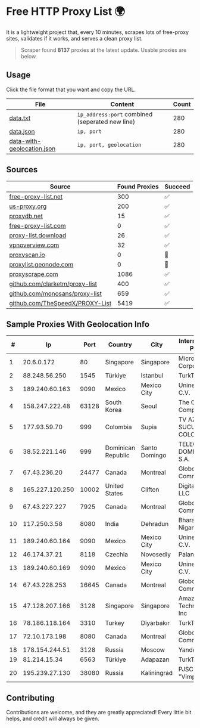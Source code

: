 
# Free HTTP Proxy List 🌍

It is a lightweight project that, every 10 minutes, scrapes lots of free-proxy sites, validates if it works, and serves a clean proxy list.


> Scraper found **8137** proxies at the latest update. Usable proxies are below.

## Usage

Click the file format that you want and copy the URL.


|File|Content|Count|
|----|-------|-----|
|[data.txt](https://raw.githubusercontent.com/themiralay/Proxy-List-World/master/data.txt)|`ip_address:port` combined (seperated new line)|280|
|[data.json](https://raw.githubusercontent.com/themiralay/Proxy-List-World/master/data.json)|`ip, port`|280|
|[data-with-geolocation.json](https://raw.githubusercontent.com/themiralay/Proxy-List-World/master/data-with-geolocation.json)|`ip, port, geolocation`|280|

## Sources

|Source|Found Proxies|Succeed|
|------|-------------|-------|
|[free-proxy-list.net](https://free-proxy-list.net)|300|✅|
|[us-proxy.org](https://www.us-proxy.org)|200|✅|
|[proxydb.net](http://proxydb.net)|15|✅|
|[free-proxy-list.com](https://free-proxy-list.com/?page=&port=&type%5B%5D=http&type%5B%5D=https&up_time=0&search=Search)|0|✅|
|[proxy-list.download](https://www.proxy-list.download/HTTP)|26|✅|
|[vpnoverview.com](https://vpnoverview.com/privacy/anonymous-browsing/free-proxy-servers)|32|✅|
|[proxyscan.io](https://www.proxyscan.io)|0|🚫|
|[proxylist.geonode.com](https://proxylist.geonode.com/api/proxy-list?limit=300&page=1&sort_by=lastChecked&sort_type=desc&protocols=http,https)|0|🚫|
|[proxyscrape.com](https://api.proxyscrape.com/v2/?request=displayproxies&protocol=http&timeout=10000&country=all&ssl=all&anonymity=all)|1086|✅|
|[github.com/clarketm/proxy-list](https://raw.githubusercontent.com/clarketm/proxy-list/master/proxy-list-raw.txt)|400|✅|
|[github.com/monosans/proxy-list](https://raw.githubusercontent.com/monosans/proxy-list/main/proxies/http.txt)|659|✅|
|[github.com/TheSpeedX/PROXY-List](https://raw.githubusercontent.com/TheSpeedX/PROXY-List/master/http.txt)|5419|✅|


## Sample Proxies With Geolocation Info

|#|Ip|Port|Country|City|Internet Service Provider|
|-|--|----|-------|----|-------------------------|
|1|20.6.0.172|80|Singapore|Singapore|Microsoft Corporation|
|2|88.248.56.250|1545|Türkiye|Istanbul|TurkTelecom|
|3|189.240.60.163|9090|Mexico|Mexico City|Uninet S.A. de C.V.|
|4|158.247.222.48|63128|South Korea|Seoul|The Constant Company, LLC|
|5|177.93.59.70|999|Colombia|Supia|TV AZTECA SUCURSAL COLOMBIA|
|6|38.52.221.146|999|Dominican Republic|Santo Domingo|TELECABLE DOMINICANO, S.A.|
|7|67.43.236.20|24477|Canada|Montreal|GloboTech Communications|
|8|165.227.120.250|10002|United States|Clifton|DigitalOcean, LLC|
|9|67.43.227.227|7925|Canada|Montreal|GloboTech Communications|
|10|117.250.3.58|8080|India|Dehradun|Bharat Sanchar Nigam Ltd|
|11|189.240.60.164|9090|Mexico|Mexico City|Uninet S.A. de C.V.|
|12|46.174.37.21|8118|Czechia|Novosedly|Palanet s.r.o.|
|13|189.240.60.169|9090|Mexico|Mexico City|Uninet S.A. de C.V.|
|14|67.43.228.253|16645|Canada|Montreal|GloboTech Communications|
|15|47.128.207.166|3128|Singapore|Singapore|Amazon Technologies Inc|
|16|78.186.118.164|3310|Turkey|Diyarbakır|TurkTelecom|
|17|72.10.173.198|8080|Canada|Montreal|GloboTech Communications|
|18|178.154.244.51|3128|Russia|Moscow|Yandex Cloud|
|19|81.214.15.34|6563|Türkiye|Adapazarı|TurkTelecom|
|20|195.239.27.130|38080|Russia|Kaliningrad|PJSC "Vimpelcom"|



## Contributing

Contributions are welcome, and they are greatly appreciated! Every
little bit helps, and credit will always be given.

